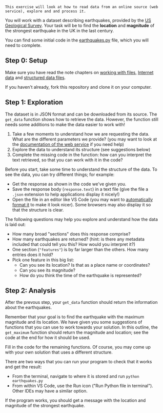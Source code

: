     This exercise will look at how to read data from an online source (web service), explore and and process it.

You will work with a dataset describing earthquakes, provided by the [US Geological Survey](https://earthquake.usgs.gov/).
Your task will be to find the **location** and **magnitude** of the strongest earthquake in the UK in the last century.

You can find some initial code in the [earthquakes.py](./earthquakes.py) file, which you will need to complete.

## Step 0: Setup
Make sure you have read the note chapters on [working with files](http://github-pages.ucl.ac.uk/rsd-engineeringcourse/ch01data/060files.html), [Internet data](http://github-pages.ucl.ac.uk/rsd-engineeringcourse/ch01data/061internet.html) and [structured data files](http://github-pages.ucl.ac.uk/rsd-engineeringcourse/ch01data/064JsonYamlXML.html).

If you haven't already, fork this repository and clone it on your computer.

##  Step 1: Exploration
The dataset is in JSON format and can be downloaded from its source.
The `get_data` function shows how to retrieve the data. However, the function still needs some additions to make the data easier to work with!

1. Take a few moments to understand how we are requesting the data. What are the different parameters we provide? (you may want to look at the [documentation of the web service](https://earthquake.usgs.gov/fdsnws/event/1/) if you need help)
1. Explore the data to understand its structure (see suggestions below)
1. Complete the missing code in the function: how can you interpret the text retrieved, so that you can work with it in the code?

Before you start, take some time to understand the structure of the data. To see the data, you can try different things; for example:
- Get the response as shown in the code we've given you.
- Save the response body (`response.text`) in a text file (give the file a `.json` extension to help applications display it nicely!)
- Open the file in an editor like VS Code (you may want to [automatically format it](https://stackoverflow.com/questions/29973357/how-do-you-format-code-in-visual-studio-code-vscode) to make it look nicer). Some browsers may also display it so that the structure is clear.

The following questions may help you explore and understand how the data is laid out:
- How many broad "sections" does this response comprise?
- How many earthquakes are returned? (hint: is there any metadata included that could tell you this? How would you interpret it?) 
- One section (`"features"`) is by far larger than the others. How many entries does it hold?
- Pick one feature in this big list:
    - Can you see its location? Is that as a place name or coordinates?
    - Can you see its magnitude?
    - How do you think the time of the earthquake is represented?

## Step 2: Analysis
After the prevous step, your `get_data` function should return the information about the earthquakes.

Remember that your goal is to find the earthquake with the maximum magnitude and its location.
We have given you some suggestions of functions that you can use to work towards your solution. In this outline, the `get_maximum` function should return the magnitude and location; see the code at the end for how it should be used. 

Fill in the code for the remaining functions. Of course, you may come up with your own solution that uses a different structure.

There are two ways that you can run your program to check that it works and get the result:
- From the terminal, navigate to where it is stored and run `python earthquakes.py`
- From within VS Code, use the Run icon ("Run Python file in terminal"). Other IDEs may have a similar option.

If the program works, you should get a message with the location and magnitude of the strongest earthquake.